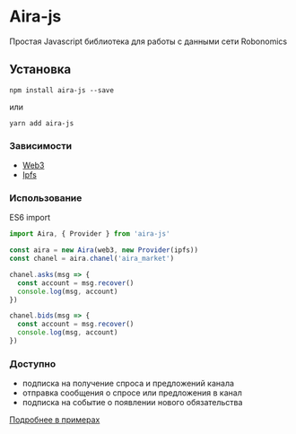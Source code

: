 Aira-js
========

Простая Javascript библиотека для работы с данными сети Robonomics

## Установка

```
npm install aira-js --save
```
или
```
yarn add aira-js
```

### Зависимости

* [Web3](https://github.com/ethereum/web3.js/)
* [Ipfs](https://github.com/ipfs/js-ipfs)



### Использование

ES6 import

```javascript
import Aira, { Provider } from 'aira-js'

const aira = new Aira(web3, new Provider(ipfs))
const chanel = aira.chanel('aira_market')

chanel.asks(msg => {
  const account = msg.recover()
  console.log(msg, account)
})

chanel.bids(msg => {
  const account = msg.recover()
  console.log(msg, account)
})
```

### Доступно

* подписка на получение спроса и предложений канала
* отправка сообщения о спросе или предложения в канал
* подписка на событие о появлении нового обязательства

[Подробнее в примерах](/examples)
